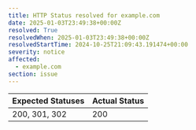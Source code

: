 ```yaml
---
title: HTTP Status resolved for example.com
date: 2025-01-03T23:49:38+00:00Z
resolved: True
resolvedWhen: 2025-01-03T23:49:38+00:00Z
resolvedStartTime: 2024-10-25T21:09:43.191474+00:00
severity: notice
affected:
  - example.com
section: issue
---
```


| Expected Statuses | Actual Status  |
|-------------------|----------------|
| 200, 301, 302 | 200 |
